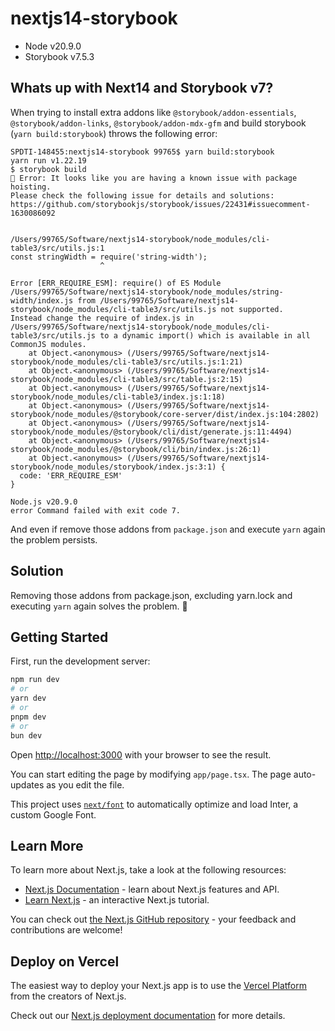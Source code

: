 # nextjs14-storybook

* Node v20.9.0
* Storybook v7.5.3

## Whats up with Next14 and Storybook v7?

When trying to install extra addons like `@storybook/addon-essentials`, `@storybook/addon-links`, `@storybook/addon-mdx-gfm` and build storybook (`yarn build:storybook`) throws the following error:

```
SPDTI-148455:nextjs14-storybook 99765$ yarn build:storybook
yarn run v1.22.19
$ storybook build
🔴 Error: It looks like you are having a known issue with package hoisting.
Please check the following issue for details and solutions: https://github.com/storybookjs/storybook/issues/22431#issuecomment-1630086092


/Users/99765/Software/nextjs14-storybook/node_modules/cli-table3/src/utils.js:1
const stringWidth = require('string-width');
                    ^

Error [ERR_REQUIRE_ESM]: require() of ES Module /Users/99765/Software/nextjs14-storybook/node_modules/string-width/index.js from /Users/99765/Software/nextjs14-storybook/node_modules/cli-table3/src/utils.js not supported.
Instead change the require of index.js in /Users/99765/Software/nextjs14-storybook/node_modules/cli-table3/src/utils.js to a dynamic import() which is available in all CommonJS modules.
    at Object.<anonymous> (/Users/99765/Software/nextjs14-storybook/node_modules/cli-table3/src/utils.js:1:21)
    at Object.<anonymous> (/Users/99765/Software/nextjs14-storybook/node_modules/cli-table3/src/table.js:2:15)
    at Object.<anonymous> (/Users/99765/Software/nextjs14-storybook/node_modules/cli-table3/index.js:1:18)
    at Object.<anonymous> (/Users/99765/Software/nextjs14-storybook/node_modules/@storybook/core-server/dist/index.js:104:2802)
    at Object.<anonymous> (/Users/99765/Software/nextjs14-storybook/node_modules/@storybook/cli/dist/generate.js:11:4494)
    at Object.<anonymous> (/Users/99765/Software/nextjs14-storybook/node_modules/@storybook/cli/bin/index.js:26:1)
    at Object.<anonymous> (/Users/99765/Software/nextjs14-storybook/node_modules/storybook/index.js:3:1) {
  code: 'ERR_REQUIRE_ESM'
}

Node.js v20.9.0
error Command failed with exit code 7.
```

And even if remove those addons from `package.json` and execute `yarn` again the problem persists.

## Solution

Removing those addons from package.json, excluding yarn.lock and executing `yarn` again solves the problem. 🍁


## Getting Started

First, run the development server:

```bash
npm run dev
# or
yarn dev
# or
pnpm dev
# or
bun dev
```

Open [http://localhost:3000](http://localhost:3000) with your browser to see the result.

You can start editing the page by modifying `app/page.tsx`. The page auto-updates as you edit the file.

This project uses [`next/font`](https://nextjs.org/docs/basic-features/font-optimization) to automatically optimize and load Inter, a custom Google Font.

## Learn More

To learn more about Next.js, take a look at the following resources:

- [Next.js Documentation](https://nextjs.org/docs) - learn about Next.js features and API.
- [Learn Next.js](https://nextjs.org/learn) - an interactive Next.js tutorial.

You can check out [the Next.js GitHub repository](https://github.com/vercel/next.js/) - your feedback and contributions are welcome!

## Deploy on Vercel

The easiest way to deploy your Next.js app is to use the [Vercel Platform](https://vercel.com/new?utm_medium=default-template&filter=next.js&utm_source=create-next-app&utm_campaign=create-next-app-readme) from the creators of Next.js.

Check out our [Next.js deployment documentation](https://nextjs.org/docs/deployment) for more details.
